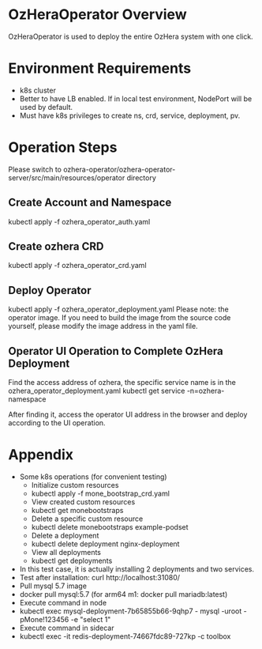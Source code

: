 # OzHeraOperator Overview
OzHeraOperator is used to deploy the entire OzHera system with one click.

# Environment Requirements
+ k8s cluster
+ Better to have LB enabled. If in local test environment, NodePort will be used by default.
+ Must have k8s privileges to create ns, crd, service, deployment, pv.

# Operation Steps
Please switch to ozhera-operator/ozhera-operator-server/src/main/resources/operator directory
## Create Account and Namespace
kubectl apply -f ozhera_operator_auth.yaml

## Create ozhera CRD
kubectl apply -f ozhera_operator_crd.yaml

## Deploy Operator
kubectl apply -f ozhera_operator_deployment.yaml
Please note: the operator image. If you need to build the image from the source code yourself, please modify the image address in the yaml file.

## Operator UI Operation to Complete OzHera Deployment
Find the access address of ozhera, the specific service name is in the ozhera_operator_deployment.yaml
kubectl get service -n=ozhera-namespace

After finding it, access the operator UI address in the browser and deploy according to the UI operation.

# Appendix
+ Some k8s operations (for convenient testing)
  + Initialize custom resources
  + kubectl apply -f mone_bootstrap_crd.yaml
  + View created custom resources
  + kubectl get monebootstraps
  + Delete a specific custom resource
  + kubectl delete monebootstraps example-podset
  + Delete a deployment
  + kubectl delete deployment nginx-deployment
  + View all deployments
  + kubectl get deployments
+ In this test case, it is actually installing 2 deployments and two services.
+ Test after installation: curl http://localhost:31080/
+ Pull mysql 5.7 image
+ docker pull mysql:5.7  (for arm64 m1: docker pull mariadb:latest)
+ Execute command in node
+ kubectl exec mysql-deployment-7b65855b66-9qhp7 - mysql -uroot -pMone!123456 -e "select 1"
+ Execute command in sidecar
+ kubectl exec -it redis-deployment-74667fdc89-727kp -c toolbox
